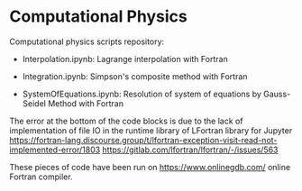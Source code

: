 # Computational Physics

Computational physics scripts repository:

- Interpolation.ipynb: Lagrange interpolation with Fortran

- Integration.ipynb: Simpson's composite method with Fortran

- SystemOfEquations.ipynb: Resolution of system of equations by Gauss-Seidel Method with Fortran


The error at the bottom of the code blocks is due to the lack of implementation of file IO in the runtime library of LFortran library for Jupyter
https://fortran-lang.discourse.group/t/lfortran-exception-visit-read-not-implemented-error/1803
https://gitlab.com/lfortran/lfortran/-/issues/563

These pieces of code have been run on https://www.onlinegdb.com/ online Fortran compiler.
